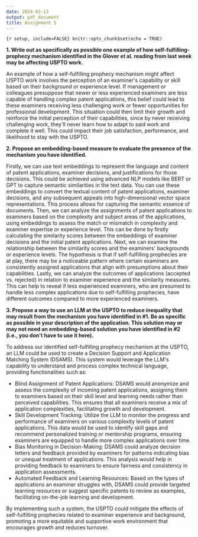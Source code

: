 ```yaml
---
date: 2024-02-13
output: pdf_document
title: Assignment 5
---
```


`{r setup, include=FALSE} knitr::opts_chunk$set(echo = TRUE)`

**1. Write out as specifically as possible one example of how
self-fulfilling-prophecy mechanism identified in the Glover et
al. reading from last week may be affecting USPTO work.**

An example of how a self-fulfilling prophecy mechanism might affect
USPTO work involves the perception of an examiner's capability or skill
based on their background or experience level. If management or
colleagues presuppose that newer or less experienced examiners are less
capable of handling complex patent applications, this belief could lead
to these examiners receiving less challenging work or fewer
opportunities for professional development. This situation could then
limit their growth and reinforce the initial perception of their
capabilities, since by never receiving challenging work, they'll never
learn how to adapt to said work and complete it well. This could impact
their job satisfaction, performance, and likelihood to stay with the
USPTO.

**2. Propose an embedding-based measure to evaluate the presence of the
mechanism you have identified.**

Firstly, we can use text embeddings to represent the language and
content of patent applications, examiner decisions, and justifications
for those decisions. This could be achieved using advanced NLP models
like BERT or GPT to capture semantic similarities in the text data. You
can use these embeddings to convert the textual content of patent
applications, examiner decisions, and any subsequent appeals into
high-dimensional vector space representations. This process allows for
capturing the semantic essence of documents. Then, we can analyze the
assignments of patent applications to examiners based on the complexity
and subject areas of the applications, using embeddings to assess the
match or mismatch in complexity and examiner expertise or experience
level. This can be done by firstly calculating the similarity scores
between the embeddings of examiner decisions and the initial patent
applications. Next, we can examine the relationship between the
similarity scores and the examiners' backgrounds or experience levels.
The hypothesis is that if self-fulfilling prophecies are at play, there
may be a noticeable pattern where certain examiners are consistently
assigned applications that align with presumptions about their
capabilities. Lastly, we can analyze the outcomes of applications
(accepted vs. rejected) in relation to examiner experience and the
similarity measures. This can help to reveal if less experienced
examiners, who are presumed to handle less complex applications due to
self-fulfilling prophecies, have different outcomes compared to more
experienced examiners.

**3. Propose a way to use an LLM at the USPTO to reduce inequality that
may result from the mechanism you have identified in #1. Be as specific
as possible in your description of the application. This solution may or
may not need an embedding-based solution you have identified in #2
(i.e., you don't have to use it here).**

To address our identified self-fulfilling prophecy mechanism at the
USPTO, an LLM could be used to create a Decision Support and Application
Matching System (DSAMS). This system would leverage the LLM's capability
to understand and process complex technical language, providing
functionalities such as:

-   Blind Assignment of Patent Applications: DSAMS would anonymize and
    assess the complexity of incoming patent applications, assigning
    them to examiners based on their skill level and learning needs
    rather than perceived capabilities. This ensures that all examiners
    receive a mix of application complexities, facilitating growth and
    development.
-   Skill Development Tracking: Utilize the LLM to monitor the progress
    and performance of examiners on various complexity levels of patent
    applications. This data would be used to identify skill gaps and
    recommend personalized training or mentorship programs, ensuring
    examiners are equipped to handle more complex applications over
    time.
-   Bias Monitoring in Decision-Making: DSAMS could analyze decision
    letters and feedback provided by examiners for patterns indicating
    bias or unequal treatment of applications. This analysis would help
    in providing feedback to examiners to ensure fairness and
    consistency in application assessments.
-   Automated Feedback and Learning Resources: Based on the types of
    applications an examiner struggles with, DSAMS could provide
    targeted learning resources or suggest specific patents to review as
    examples, facilitating on-the-job learning and development.

By implementing such a system, the USPTO could mitigate the effects of
self-fulfilling prophecies related to examiner experience and
background, promoting a more equitable and supportive work environment
that encourages growth and reduces turnover.
